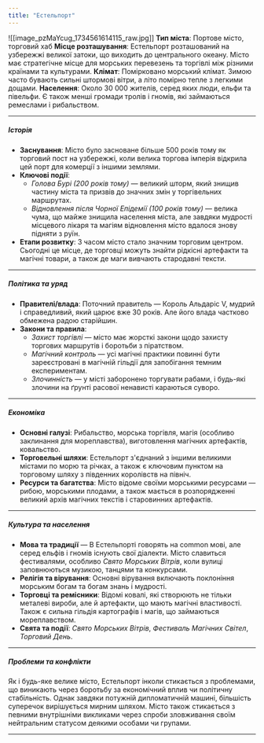 ```yaml
---
title: "Естельпорт"
---
```

![[image_pzMaYcug_1734561614115_raw.jpg]]
**Тип міста**: Портове місто, торговий хаб
**Місце розташування**: Естельпорт розташований на узбережжі великої затоки, що виходить до центрального океану. Місто має стратегічне місце для морських перевезень та торгівлі між різними країнами та культурами.
**Клімат**: Помірковано морський клімат. Зимою часто бувають сильні штормові вітри, а літо помірно тепле з легкими дощами.
**Населення**: Около 30 000 жителів, серед яких люди, ельфи та півельфи. Є також менші громади тролів і гномів, які займаються ремеслами і рибальством.

---
##### Історія
- **Заснування**: Місто було засноване більше 500 років тому як торговий пост на узбережжі, коли велика торгова імперія відкрила цей порт для комерції з іншими землями.
- **Ключові події**:
    - _Голова Бурі (200 років тому)_ — великий шторм, який знищив частину міста та призвів до значних змін у торгівельних маршрутах.
    - _Відновлення після Чорної Епідемії (100 років тому)_ — велика чума, що майже знищила населення міста, але завдяки мудрості місцевого лікаря та магіям відновлення місто вдалося знову підняти з руїн.
- **Етапи розвитку**: З часом місто стало значним торговим центром. Сьогодні це місце, де торговці можуть знайти рідкісні артефакти та магічні товари, а також де маги вивчають стародавні тексти.

---
##### **Політика та уряд**

 - **Правителі/влада**: Поточний правитель — Король Альдаріс V, мудрий і справедливий, який царює вже 30 років. Але його влада частково обмежена радою старійшин.
- **Закони та правила**:
    - _Захист торгівлі_ — місто має жорсткі закони щодо захисту торгових маршрутів і боротьби з піратством.
    - _Магічний контроль_ — усі магічні практики повинні бути зареєстровані в магічній гільдії для запобігання темним експериментам.
    - _Злочинність_ — у місті заборонено торгувати рабами, і будь-які злочини на ґрунті расової ненависті караються суворо.

---
##### **Економіка**

- **Основні галузі**: Рибальство, морська торгівля, магія (особливо заклинання для мореплавства), виготовлення магічних артефактів, ковальство.
- **Торговельні шляхи**: Естельпорт з'єднаний з іншими великими містами по морю та річках, а також є ключовим пунктом на торговому шляху з південних королівств на північ.
- **Ресурси та багатства**: Місто відоме своїми морськими ресурсами — рибою, морськими плодами, а також мається в розпорядженні великий архів магічних текстів і старовинних артефактів.

---
##### **Культура та населення**

 - **Мова та традиції** — В Естельпорті говорять на common мові, але серед ельфів і гномів існують свої діалекти. Місто славиться фестивалями, особливо _Свято Морських Вітрів_, коли вулиці заповнюються музикою, танцями та конкурсами.
- **Релігія та вірування**: Основні вірування включають поклоніння морським богам та богам знань і мудрості.
- **Торговці та ремісники**: Відомі ковалі, які створюють не тільки металеві вироби, але й артефакти, що мають магічні властивості. Також є сильна гільдія картографів і магів, що займаються мореплавством.
- **Свята та події**: _Свято Морських Вітрів_, _Фестиваль Магічних Світел_, _Торговий День_.
---
##### **Проблеми та конфлікти**

 Як і будь-яке велике місто, Естельпорт інколи стикається з проблемами, що виникають через боротьбу за економічний вплив чи політичну стабільність. Однак завдяки потужній дипломатичній машині, більшість суперечок вирішується мирним шляхом. Місто також стикається з певними внутрішніми викликами через спроби зловживання своїм нейтральним статусом деякими особами чи групами.
 
---

